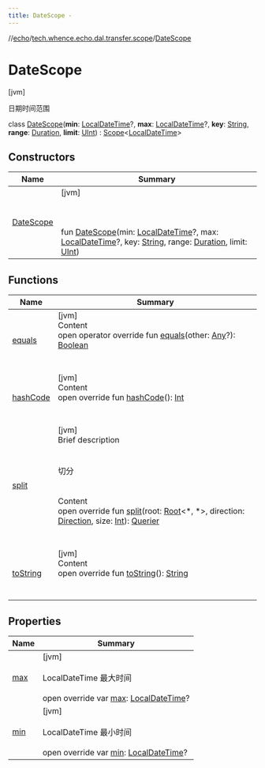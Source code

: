 ```yaml
---
title: DateScope -
---
```

//[echo](../../index.md)/[tech.whence.echo.dal.transfer.scope](../index.md)/[DateScope](index.md)



# DateScope  
 [jvm] 

日期时间范围

class [DateScope](index.md)(**min**: [LocalDateTime](https://docs.oracle.com/javase/8/docs/api/java/time/LocalDateTime.html)?, **max**: [LocalDateTime](https://docs.oracle.com/javase/8/docs/api/java/time/LocalDateTime.html)?, **key**: [String](https://kotlinlang.org/api/latest/jvm/stdlib/kotlin/-string/index.html), **range**: [Duration](https://docs.oracle.com/javase/8/docs/api/java/time/Duration.html), **limit**: [UInt](https://kotlinlang.org/api/latest/jvm/stdlib/kotlin/-u-int/index.html)) : [Scope](../-scope/index.md)<[LocalDateTime](https://docs.oracle.com/javase/8/docs/api/java/time/LocalDateTime.html)>    


## Constructors  
  
|  Name|  Summary| 
|---|---|
| [DateScope](-date-scope.md)|  [jvm] <br><br><br><br>fun [DateScope](-date-scope.md)(min: [LocalDateTime](https://docs.oracle.com/javase/8/docs/api/java/time/LocalDateTime.html)?, max: [LocalDateTime](https://docs.oracle.com/javase/8/docs/api/java/time/LocalDateTime.html)?, key: [String](https://kotlinlang.org/api/latest/jvm/stdlib/kotlin/-string/index.html), range: [Duration](https://docs.oracle.com/javase/8/docs/api/java/time/Duration.html), limit: [UInt](https://kotlinlang.org/api/latest/jvm/stdlib/kotlin/-u-int/index.html))   <br>


## Functions  
  
|  Name|  Summary| 
|---|---|
| [equals](../../tech.whence.echo.webclient.response.exception/-response-unrecognized-exception/index.md#kotlin/Any/equals/#kotlin.Any?/PointingToDeclaration/)| [jvm]  <br>Content  <br>open operator override fun [equals](../../tech.whence.echo.webclient.response.exception/-response-unrecognized-exception/index.md#kotlin/Any/equals/#kotlin.Any?/PointingToDeclaration/)(other: [Any](https://kotlinlang.org/api/latest/jvm/stdlib/kotlin/-any/index.html)?): [Boolean](https://kotlinlang.org/api/latest/jvm/stdlib/kotlin/-boolean/index.html)  <br><br><br>
| [hashCode](../../tech.whence.echo.webclient.response.exception/-response-unrecognized-exception/index.md#kotlin/Any/hashCode/#/PointingToDeclaration/)| [jvm]  <br>Content  <br>open override fun [hashCode](../../tech.whence.echo.webclient.response.exception/-response-unrecognized-exception/index.md#kotlin/Any/hashCode/#/PointingToDeclaration/)(): [Int](https://kotlinlang.org/api/latest/jvm/stdlib/kotlin/-int/index.html)  <br><br><br>
| [split](split.md)| [jvm]  <br>Brief description  <br><br><br>切分<br><br>  <br>Content  <br>open override fun [split](split.md)(root: [Root](../../tech.whence.echo.dal.transfer.node/-root/index.md)<*, *>, direction: [Direction](../../tech.whence.echo.dal.transfer.node/-direction/index.md), size: [Int](https://kotlinlang.org/api/latest/jvm/stdlib/kotlin/-int/index.html)): [Querier](../-querier/index.md)  <br><br><br>
| [toString](../../tech.whence.echo.webclient.response.exception/-response-unrecognized-exception/index.md#kotlin/Any/toString/#/PointingToDeclaration/)| [jvm]  <br>Content  <br>open override fun [toString](../../tech.whence.echo.webclient.response.exception/-response-unrecognized-exception/index.md#kotlin/Any/toString/#/PointingToDeclaration/)(): [String](https://kotlinlang.org/api/latest/jvm/stdlib/kotlin/-string/index.html)  <br><br><br>


## Properties  
  
|  Name|  Summary| 
|---|---|
| [max](index.md#tech.whence.echo.dal.transfer.scope/DateScope/max/#/PointingToDeclaration/)|  [jvm] <br><br>LocalDateTime 最大时间<br><br>open override var [max](index.md#tech.whence.echo.dal.transfer.scope/DateScope/max/#/PointingToDeclaration/): [LocalDateTime](https://docs.oracle.com/javase/8/docs/api/java/time/LocalDateTime.html)?   <br>
| [min](index.md#tech.whence.echo.dal.transfer.scope/DateScope/min/#/PointingToDeclaration/)|  [jvm] <br><br>LocalDateTime 最小时间<br><br>open override var [min](index.md#tech.whence.echo.dal.transfer.scope/DateScope/min/#/PointingToDeclaration/): [LocalDateTime](https://docs.oracle.com/javase/8/docs/api/java/time/LocalDateTime.html)?   <br>

